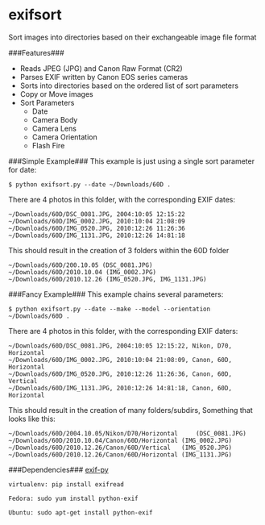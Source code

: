 exifsort
========

Sort images into directories based on their exchangeable image file format

###Features###
 - Reads JPEG (JPG) and Canon Raw Format (CR2)
 - Parses EXIF written by Canon EOS series cameras
 - Sorts into directories based on the ordered list of sort parameters
 - Copy or Move images
 - Sort Parameters
 	- Date
 	- Camera Body
 	- Camera Lens
 	- Camera Orientation
 	- Flash Fire

###Simple Example###
This example is just using a single sort parameter for date:

	$ python exifsort.py --date ~/Downloads/60D . 

There are 4 photos in this folder, with the corresponding EXIF dates:

	~/Downloads/60D/DSC_0081.JPG, 2004:10:05 12:15:22
	~/Downloads/60D/IMG_0002.JPG, 2010:10:04 21:08:09
	~/Downloads/60D/IMG_0520.JPG, 2010:12:26 11:26:36
	~/Downloads/60D/IMG_1131.JPG, 2010:12:26 14:81:18

This should result in the creation of 3 folders within the 60D folder

	~/Downloads/60D/200.10.05 (DSC_0081.JPG)
	~/Downloads/60D/2010.10.04 (IMG_0002.JPG)
	~/Downloads/60D/2010.12.26 (IMG_0520.JPG, IMG_1131.JPG)

###Fancy Example###
This example chains several parameters:

	$ python exifsort.py --date --make --model --orientation ~/Downloads/60D .

There are 4 photos in this folder, with the corresponding EXIF daters:

	~/Downloads/60D/DSC_0081.JPG, 2004:10:05 12:15:22, Nikon, D70, Horizontal
	~/Downloads/60D/IMG_0002.JPG, 2010:10:04 21:08:09, Canon, 60D, Horizontal
	~/Downloads/60D/IMG_0520.JPG, 2010:12:26 11:26:36, Canon, 60D, Vertical
	~/Downloads/60D/IMG_1131.JPG, 2010:12:26 14:81:18, Canon, 60D, Horizontal

This should result in the creation of many folders/subdirs, Something that looks like this:

	~/Downloads/60D/2004.10.05/Nikon/D70/Horizontal 	(DSC_0081.JPG)
	~/Downloads/60D/2010.10.04/Canon/60D/Horizontal (IMG_0002.JPG)
	~/Downloads/60D/2010.12.26/Canon/60D/Vertical	(IMG_0520.JPG)
	~/Downloads/60D/2010.12.26/Canon/60D/Horizontal	(IMG_1131.JPG)


###Dependencies###
[exif-py](https://github.com/ianare/exif-py)

	virtualenv: pip install exifread

	Fedora: sudo yum install python-exif
	
	Ubuntu: sudo apt-get install python-exif
